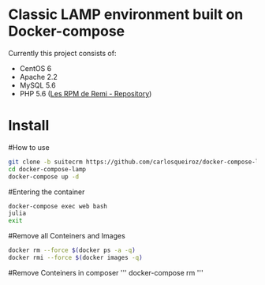 # Classic LAMP environment built on Docker-compose

Currently this project consists of:

- CentOS 6
- Apache 2.2
- MySQL 5.6
- PHP 5.6 ([Les RPM de Remi - Repository](http://rpms.famillecollet.com/))

# Install



#How to use

```bash
git clone -b suitecrm https://github.com/carlosqueiroz/docker-compose-lamp.git
cd docker-compose-lamp
docker-compose up -d
```

#Entering the container
```bash
docker-compose exec web bash
julia
exit
```

#Remove  all Conteiners and Images
```bash
docker rm --force $(docker ps -a -q)  
docker rmi --force $(docker images -q)
 ```

#Remove Conteiners in composer
'''
docker-compose rm
'''
